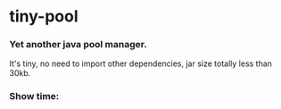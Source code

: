 # tiny-pool

### Yet another java pool manager.

It's tiny, no need to import other dependencies, jar size totally less than 30kb.


### Show time:

